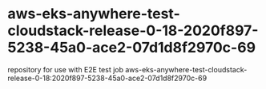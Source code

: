 # aws-eks-anywhere-test-cloudstack-release-0-18-2020f897-5238-45a0-ace2-07d1d8f2970c-69
repository for use with E2E test job aws-eks-anywhere-test-cloudstack-release-0-18:2020f897-5238-45a0-ace2-07d1d8f2970c-69
